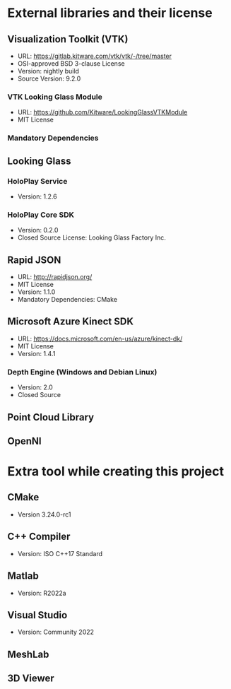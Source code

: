 # External libraries and their license
## Visualization Toolkit (VTK)
- URL: https://gitlab.kitware.com/vtk/vtk/-/tree/master
- OSI-approved BSD 3-clause License
- Version: nightly build
- Source Version: 9.2.0
### VTK Looking Glass Module
- URL: https://github.com/Kitware/LookingGlassVTKModule
- MIT License
### Mandatory Dependencies

## Looking Glass
### HoloPlay Service
- Version: 1.2.6
### HoloPlay Core SDK
- Version: 0.2.0
- Closed Source License: Looking Glass Factory Inc. 

## Rapid JSON
- URL: http://rapidjson.org/
- MIT License
- Version: 1.1.0
- Mandatory Dependencies: CMake

## Microsoft Azure Kinect SDK
- URL: https://docs.microsoft.com/en-us/azure/kinect-dk/
- MIT License
- Version: 1.4.1
### Depth Engine (Windows and Debian Linux)
- Version: 2.0
- Closed Source

## Point Cloud Library

## OpenNI

# Extra tool while creating this project
## CMake
- Version 3.24.0-rc1

## C++ Compiler
- Version: ISO C++17 Standard

## Matlab
- Version: R2022a

## Visual Studio
- Version: Community 2022

## MeshLab

## 3D Viewer